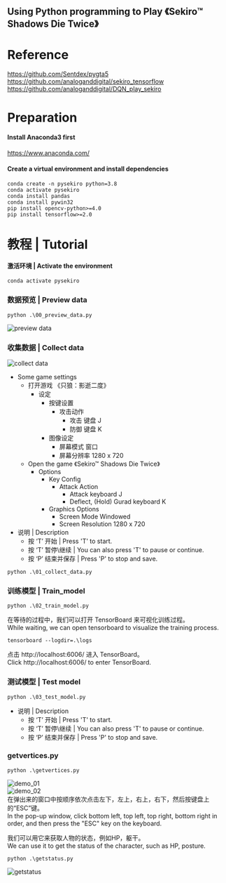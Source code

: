 ## Using Python programming to Play 《Sekiro™ Shadows Die Twice》

# Reference
https://github.com/Sentdex/pygta5  
https://github.com/analoganddigital/sekiro_tensorflow  
https://github.com/analoganddigital/DQN_play_sekiro

# Preparation

#### Install Anaconda3 first
https://www.anaconda.com/

#### Create a virtual environment and install dependencies
~~~shell
conda create -n pysekiro python=3.8
conda activate pysekiro
conda install pandas
conda install pywin32
pip install opencv-python>=4.0
pip install tensorflow>=2.0
~~~

# 教程 | Tutorial
#### 激活环境 | Activate the environment
~~~shell
conda activate pysekiro
~~~

### 数据预览 | Preview data
~~~shell
python .\00_preview_data.py
~~~
![preview data](./00_preview_data.gif)

### 收集数据 | Collect data
![collect data](./01_collect_data.gif)
- Some game settings
    - 打开游戏 《只狼：影逝二度》
        - 设定
            - 按键设置
                - 攻击动作
                    - 攻击    键盘    J
                    - 防御    键盘    K
            - 图像设定
                - 屏幕模式    窗口
                - 屏幕分辨率    1280 x 720
    - Open the game 《Sekiro™ Shadows Die Twice》
        - Options
            - Key Config
                - Attack Action
                    - Attack    keyboard    J
                    - Deflect, (Hold) Gurad    keyboard    K
            - Graphics Options
                - Screen Mode    Windowed
                - Screen Resolution    1280 x 720
- 说明 | Description
    - 按 ‘T’ 开始 | Press 'T' to start.
    - 按 ‘T’ 暂停\继续 | You can also press 'T' to pause or continue.
    - 按 ‘P’ 结束并保存 | Press 'P' to stop and save.

~~~shell
python .\01_collect_data.py
~~~

### 训练模型 | Train_model
~~~shell
python .\02_train_model.py
~~~

在等待的过程中，我们可以打开 TensorBoard 来可视化训练过程。  
While waiting, we can open tensorboard to visualize the training process.  
~~~ 
tensorboard --logdir=.\logs
~~~
点击 http://localhost:6006/ 进入 TensorBoard。  
Click http://localhost:6006/ to enter TensorBoard.  

### 测试模型 | Test model
~~~shell
python .\03_test_model.py
~~~
- 说明 | Description
    - 按 ‘T’ 开始 | Press 'T' to start.
    - 按 ‘T’ 暂停\继续 | You can also press 'T' to pause or continue.
    - 按 ‘P’ 结束并保存 | Press 'P' to stop and save.

### getvertices.py
~~~shell
python .\getvertices.py
~~~
![demo_01](./demo_01.gif)  
![demo_02](./demo_02.gif)  
在弹出来的窗口中按顺序依次点击左下，左上，右上，右下，然后按键盘上的“ESC”键。  
In the pop-up window, click bottom left, top left, top right, bottom right in order, and then press the "ESC" key on the keyboard.  

我们可以用它来获取人物的状态，例如HP，躯干。  
We can use it to get the status of the character, such as HP, posture.

~~~shell
python .\getstatus.py
~~~
![getstatus](./getstatus.gif) 
